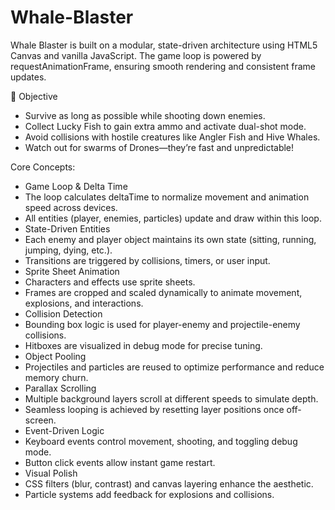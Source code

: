 # Whale-Blaster
Whale Blaster is built on a modular, state-driven architecture using HTML5 Canvas and vanilla JavaScript. The game loop is powered by requestAnimationFrame, ensuring smooth rendering and consistent frame updates.

🧩 Objective
- Survive as long as possible while shooting down enemies.
- Collect Lucky Fish to gain extra ammo and activate dual-shot mode.
- Avoid collisions with hostile creatures like Angler Fish and Hive Whales.
- Watch out for swarms of Drones—they’re fast and unpredictable!

Core Concepts:
- Game Loop & Delta Time
- The loop calculates deltaTime to normalize movement and animation speed across devices.
- All entities (player, enemies, particles) update and draw within this loop.
- State-Driven Entities
- Each enemy and player object maintains its own state (sitting, running, jumping, dying, etc.).
- Transitions are triggered by collisions, timers, or user input.
- Sprite Sheet Animation
- Characters and effects use sprite sheets.
- Frames are cropped and scaled dynamically to animate movement, explosions, and interactions.
- Collision Detection
- Bounding box logic is used for player-enemy and projectile-enemy collisions.
- Hitboxes are visualized in debug mode for precise tuning.
- Object Pooling
- Projectiles and particles are reused to optimize performance and reduce memory churn.
- Parallax Scrolling
- Multiple background layers scroll at different speeds to simulate depth.
- Seamless looping is achieved by resetting layer positions once off-screen.
- Event-Driven Logic
- Keyboard events control movement, shooting, and toggling debug mode.
- Button click events allow instant game restart.
- Visual Polish
- CSS filters (blur, contrast) and canvas layering enhance the aesthetic.
- Particle systems add feedback for explosions and collisions.
